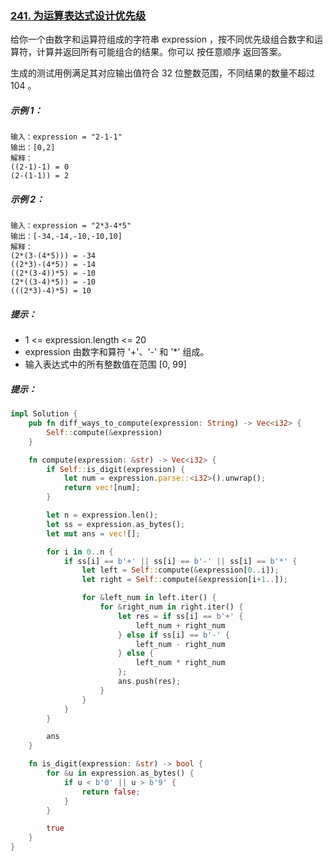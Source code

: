 ### [241. 为运算表达式设计优先级](https://leetcode.cn/problems/different-ways-to-add-parentheses/)
给你一个由数字和运算符组成的字符串 expression ，按不同优先级组合数字和运算符，计算并返回所有可能组合的结果。你可以 按任意顺序 返回答案。

生成的测试用例满足其对应输出值符合 32 位整数范围，不同结果的数量不超过 104 。



##### 示例 1：
```
输入：expression = "2-1-1"
输出：[0,2]
解释：
((2-1)-1) = 0
(2-(1-1)) = 2
```

##### 示例 2：
```
输入：expression = "2*3-4*5"
输出：[-34,-14,-10,-10,10]
解释：
(2*(3-(4*5))) = -34
((2*3)-(4*5)) = -14
((2*(3-4))*5) = -10
(2*((3-4)*5)) = -10
(((2*3)-4)*5) = 10
```

##### 提示：
- 1 <= expression.length <= 20
- expression 由数字和算符 '+'、'-' 和 '*' 组成。
- 输入表达式中的所有整数值在范围 [0, 99] 

##### 提示：
```rust
impl Solution {
    pub fn diff_ways_to_compute(expression: String) -> Vec<i32> {
        Self::compute(&expression)
    }

    fn compute(expression: &str) -> Vec<i32> {
        if Self::is_digit(expression) {
            let num = expression.parse::<i32>().unwrap();
            return vec![num];
        }

        let n = expression.len();
        let ss = expression.as_bytes();
        let mut ans = vec![];

        for i in 0..n {
            if ss[i] == b'+' || ss[i] == b'-' || ss[i] == b'*' {
                let left = Self::compute(&expression[0..i]);
                let right = Self::compute(&expression[i+1..]);

                for &left_num in left.iter() {
                    for &right_num in right.iter() {
                        let res = if ss[i] == b'+' {
                            left_num + right_num
                        } else if ss[i] == b'-' {
                            left_num - right_num
                        } else {
                            left_num * right_num
                        };
                        ans.push(res);
                    }
                }
            }
        }

        ans
    }

    fn is_digit(expression: &str) -> bool {
        for &u in expression.as_bytes() {
            if u < b'0' || u > b'9' {
                return false;
            }
        }

        true
    }
}
```
